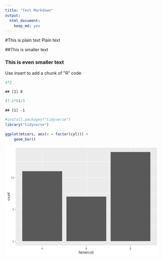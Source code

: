 ```yaml
---
title: "Test Markdown"
output: 
  html_document: 
    keep_md: yes
---
```




#This is plain text
Plain text

##This is smaller text
### This is even smaller text
Use insert to add a chunk of "R" code


```r
4*2
```

```
## [1] 8
```

```r
(7-2*5)/3
```

```
## [1] -1
```


```r
#install.packages("tidyverse")
library("tidyverse")
```

```r
ggplot(mtcars, aes(x = factor(cyl))) +
    geom_bar()
```

![](Test-Markdown_files/figure-html/unnamed-chunk-3-1.png)<!-- -->
